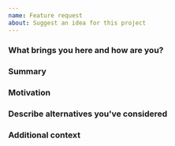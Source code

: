 ```yaml
---
name: Feature request
about: Suggest an idea for this project
---
```


### What brings you here and how are you?

<!-- Feel free to share freely or not, we love this and to this all the time in the org -->

### Summary

<!-- One paragraph explanation of the feature. -->

### Motivation

<!-- Why are we doing this? What use cases does it support? What is the expected outcome? -->

### Describe alternatives you've considered

<!-- A clear and concise description of the alternative solutions you've considered. -->

### Additional context

<!-- Add any other context or screenshots about the feature request here. -->
